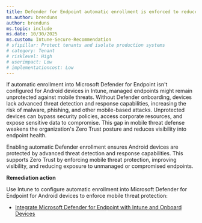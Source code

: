 ```yaml
---
title: Defender for Endpoint automatic enrollment is enforced to reduce risk from unmanaged Android threats
ms.author: brenduns
author: brenduns
ms.topic: include
ms.date: 10/30/2025
ms.custom: Intune-Secure-Recommendation
# sfipillar: Protect tenants and isolate production systems
# category: Tenant
# risklevel: High
# userimpact: Low
# implementationcost: Low
---
```

If automatic enrollment into Microsoft Defender for Endpoint isn't configured for Android devices in Intune, managed endpoints might remain unprotected against mobile threats. Without Defender onboarding, devices lack advanced threat detection and response capabilities, increasing the risk of malware, phishing, and other mobile-based attacks. Unprotected devices can bypass security policies, access corporate resources, and expose sensitive data to compromise. This gap in mobile threat defense weakens the organization's Zero Trust posture and reduces visibility into endpoint health.

Enabling automatic Defender enrollment ensures Android devices are protected by advanced threat detection and response capabilities. This supports Zero Trust by enforcing mobile threat protection, improving visibility, and reducing exposure to unmanaged or compromised endpoints.

**Remediation action**

Use Intune to configure automatic enrollment into Microsoft Defender for Endpoint for Android devices to enforce mobile threat protection:

- [Integrate Microsoft Defender for Endpoint with Intune and Onboard Devices](/intune/intune-service/protect/advanced-threat-protection-configure)
